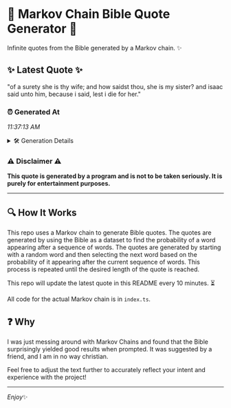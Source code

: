 # 📖 Markov Chain Bible Quote Generator 📖

Infinite quotes from the Bible generated by a Markov chain. ✨

## ✨ Latest Quote ✨
"of a surety she is thy wife; and how saidst thou, she is my sister? and isaac said unto him, because i said, lest i die for her."

### ⏰ Generated At
*11:37:13 AM*

<details>
    <summary>🛠️ Generation Details</summary>
    <p>
        <strong>🌱 Seed:</strong> of<br>
        <strong>🔄 Iterations:</strong> 27<br>
        <strong>📜 Context History:</strong><br>[ of ]: a<br>[ of, a ]: surety<br>[ of, a, surety ]: she<br>[ of, a, surety, she ]: is<br>[ of, a, surety, she, is ]: thy<br>[ of, a, surety, she, is, thy ]: wife;<br>[ a, surety, she, is, thy, wife; ]: and<br>[ surety, she, is, thy, wife;, and ]: how<br>[ she, is, thy, wife;, and, how ]: saidst<br>[ is, thy, wife;, and, how, saidst ]: thou,<br>[ thy, wife;, and, how, saidst, thou, ]: she<br>[ wife;, and, how, saidst, thou,, she ]: is<br>[ and, how, saidst, thou,, she, is ]: my<br>[ how, saidst, thou,, she, is, my ]: sister?<br>[ saidst, thou,, she, is, my, sister? ]: and<br>[ thou,, she, is, my, sister?, and ]: isaac<br>[ she, is, my, sister?, and, isaac ]: said<br>[ is, my, sister?, and, isaac, said ]: unto<br>[ my, sister?, and, isaac, said, unto ]: him,<br>[ sister?, and, isaac, said, unto, him, ]: because<br>[ and, isaac, said, unto, him,, because ]: i<br>[ isaac, said, unto, him,, because, i ]: said,<br>[ said, unto, him,, because, i, said, ]: lest<br>[ unto, him,, because, i, said,, lest ]: i<br>[ him,, because, i, said,, lest, i ]: die<br>[ because, i, said,, lest, i, die ]: for<br>[ i, said,, lest, i, die, for ]: her.<br>
    </p>
</details>

### ⚠️ Disclaimer ⚠️
**This quote is generated by a program and is not to be taken seriously. It is purely for entertainment purposes.**

---

## 🔍 How It Works

This repo uses a Markov chain to generate Bible quotes. The quotes are generated by using the Bible as a dataset to find the probability of a word appearing after a sequence of words. The quotes are generated by starting with a random word and then selecting the next word based on the probability of it appearing after the current sequence of words. This process is repeated until the desired length of the quote is reached.

This repo will update the latest quote in this README every 10 minutes. ⏳

All code for the actual Markov chain is in `index.ts`.

## ❓ Why

I was just messing around with Markov Chains and found that the Bible surprisingly yielded good results when prompted. 
It was suggested by a friend, and I am in no way christian.

Feel free to adjust the text further to accurately reflect your intent and experience with the project!

---

*Enjoy*✨
